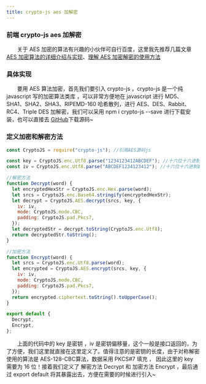 ```yaml
---
title: crypto-js aes 加解密
---
```


### 前端 crypto-js aes 加解密

&emsp;&emsp;关于 <span class="pein">AES</span> 加密的算法有兴趣的小伙伴可自行百度，这里我先推荐几篇文章[AES 加密算法的详细介绍与实现](https://blog.csdn.net/qq_28205153/article/details/55798628)、[理解 AES 加密解密的使用方法](https://blog.csdn.net/vieri_32/article/details/48345023)

### 具体实现

&emsp;&emsp;要用 <span class="pein">AES</span> 算法加密，首先我们要引入 <span class="pein">crypto-js</span> ，<span class="pein">crypto-js</span> 是一个纯 <span class="pein">javascript</span> 写的加密算法类库 ，可以非常方便地在 <span class="pein">javascript</span> 进行 <span class="pein">MD5</span>、<span class="pein">SHA1</span>、<span class="pein">SHA2</span>、<span class="pein">SHA3</span>、<span class="pein">RIPEMD-160</span> 哈希散列，进行 <span class="pein">AES</span>、<span class="pein">DES</span>、<span class="pein">Rabbit</span>、<span class="pein">RC4</span>、<span class="pein">Triple DES</span> 加解密，我们可以采用 <span class="pein">npm i crypto-js --save</span> 进行下载安装，也可以直接去 [GitHub](https://github.com/brix/crypto-js)下载源码~

### 定义加密和解密方法

```javascript
const CryptoJS = require("crypto-js"); //引用AES源码js

const key = CryptoJS.enc.Utf8.parse("1234123412ABCDEF"); //十六位十六进制数作为密钥
const iv = CryptoJS.enc.Utf8.parse("ABCDEF1234123412"); //十六位十六进制数作为密钥偏移量

//解密方法
function Decrypt(word) {
  let encryptedHexStr = CryptoJS.enc.Hex.parse(word);
  let srcs = CryptoJS.enc.Base64.stringify(encryptedHexStr);
  let decrypt = CryptoJS.AES.decrypt(srcs, key, {
    iv: iv,
    mode: CryptoJS.mode.CBC,
    padding: CryptoJS.pad.Pkcs7,
  });
  let decryptedStr = decrypt.toString(CryptoJS.enc.Utf8);
  return decryptedStr.toString();
}

//加密方法
function Encrypt(word) {
  let srcs = CryptoJS.enc.Utf8.parse(word);
  let encrypted = CryptoJS.AES.encrypt(srcs, key, {
    iv: iv,
    mode: CryptoJS.mode.CBC,
    padding: CryptoJS.pad.Pkcs7,
  });
  return encrypted.ciphertext.toString().toUpperCase();
}

export default {
  Decrypt,
  Encrypt,
};
```

&emsp;&emsp;上面的代码中的 <span class="pein">key</span> 是密钥 ，<span class="pein">iv</span> 是密钥偏移量，这个一般是接口返回的，为了方便，我们这里就直接在这里定义了。值得注意的是密钥的长度，由于对称解密使用的算法是 <span class="pein">AES-128-CBC</span>算法，数据采用 <span class="pein">PKCS#7</span> 填充 ， 因此这里的 <span class="pein">key</span> 需要为 16 位！接着我们定义了 解密方法 <span class="pein">Decrypt</span> 和 加密方法 <span class="pein">Encrypt</span> ，最后通过 <span class="pein">export default</span> 将其暴露出去，方便在需要的时候进行引入~

 <comment-comment/>

